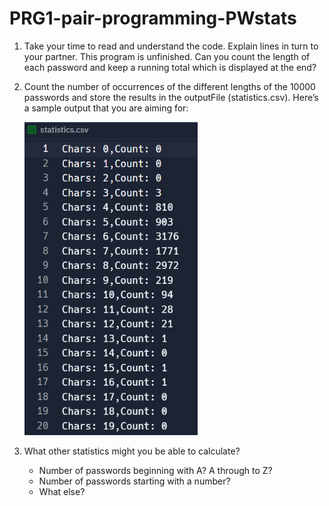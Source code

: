 # PRG1-pair-programming-PWstats

1. Take your time to read and understand the code. Explain lines in turn to your partner.
This program is unfinished. Can you count the length of each password and keep a running total which is displayed at the end?

2. Count the number of occurrences of the different lengths of the 10000 passwords and store the results in the outputFile (statistics.csv). Here’s a sample output that you are aiming for:

    ![Expected output](assets/expected_statistics.png)

3. What other statistics might you be able to calculate?
    - Number of passwords beginning with A? A through to Z?
    - Number of passwords starting with a number?
    - What else?